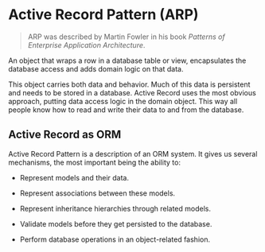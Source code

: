 # Active Record Pattern (ARP)

> ARP was described by Martin Fowler in his book _Patterns of Enterprise Application Architecture_.

An object that wraps a row in a database table or view, encapsulates the database access and adds domain logic on that data.

This object carries both data and behavior. Much of this data is persistent and needs to be stored in a database. Active Record uses the most obvious approach, putting data access logic in the domain object. This way all people know how to read and write their data to and from the database.

## Active Record as ORM

Active Record Pattern is a description of an ORM system. It gives us several mechanisms, the most important being the ability to:

* Represent models and their data.

* Represent associations between these models.

* Represent inheritance hierarchies through related models.

* Validate models before they get persisted to the database.

* Perform database operations in an object-related fashion.
